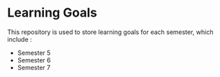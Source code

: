 # Learning Goals
This repository is used to store learning goals for each semester, which include :
- Semester 5
- Semester 6
- Semester 7
